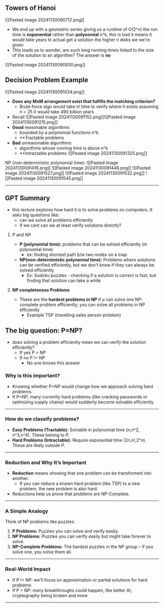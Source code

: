 ## Towers of Hanoi 
![[Pasted image 20241130090712.png]]
- We end up with a geometric series giving us a runtime of O(2^n) the run time is **exponential** rather than **polynomial** n^k, this is bad it means it would take years to actual get a solution the higher n disks we we're given
- This leads us to wonder, are such long running times linked to the size of the solution to an algorithm? The answer is **no** 

![[Pasted image 20241130090930.png]]

## Decision Problem Example
![[Pasted image 20241130091034.png]]
- **Does any MxM arrangement exist that fulfills the matching criterion?** 
	- Brute force algo would take n! time to verify where it exists assuming n = 25 it would take 490 billion years
- Recall
![[Pasted image 20241130091152.png]]![[Pasted image 20241130091215.png]]
- **Good** reasonable algorithms
	- bounded by a polynomial functions n^k 
	- **Tractable problems
- **Bad** unreasonable algorithms
	- algorithms whose running time is above n^k
	- **Intractable problems
	![[Pasted image 20241130091325.png]]

NP (non-deterministic polynomial time):
![[Pasted image 20241130091416.png]]
![[Pasted image 20241130091446.png]]
![[Pasted image 20241130091527.png]]
![[Pasted image 20241130091532.png]]
![[Pasted image 20241130091545.png]]




____

## GPT Summary
- this lecture explores how hard it is to solve problems on computers. It asks big questions like:
	- can we solve all problems efficiently 
	- if we cant can we at least verify solutions directly?

1. P and NP
	- **P (polynomial time):** problems that can be solved efficiently (in polynomial time)
		- ex: finding shortest path b/w two nodes on a map
	- **NP(non-deterministic polynomial time):** Problems where solutions can be verified efficiently, but we don't know if they can always be solved efficiently
		- Ex: Sudoku puzzles - checking if a solution is correct is fast, but finding that solution can take a while


2. **NP completeness Problems**
	- These are the **hardest problems in NP** if u can solve one NP-complete problem efficiently, you can solve all problems in NP efficiently
		- Example TSP (travelling sales person problem)

## The big question: P=NP?
- does solving a problem efficiently mean we can verify the solution efficiently?
	- If yes P = NP 
	- If no P != NP
		- No one knows this answer
### **Why is this important?**

- Knowing whether P=NP would change how we approach solving hard problems.
- If P=NP, many currently hard problems (like cracking passwords or optimizing supply chains) would suddenly become solvable efficiently.

---
### **How do we classify problems?**

- **Easy Problems (Tractable):** Solvable in polynomial time (n,n^2, n^3,n^4). These belong to P.
- **Hard Problems (Intractable):** Require exponential time (2n,n!,2^n). These are likely outside P.

---

### **Reduction and Why It’s Important**

- **Reduction** means showing that one problem can be transformed into another.
    - If you can reduce a known hard problem (like TSP) to a new problem, the new problem is also hard.
- Reductions help us prove that problems are NP-Complete.

---

### **A Simple Analogy**

Think of NP problems like puzzles:

1. **P Problems:** Puzzles you can solve and verify easily.
2. **NP Problems:** Puzzles you can verify easily but might take forever to solve.
3. **NP-Complete Problems:** The hardest puzzles in the NP group – if you solve one, you solve them all.

---

### **Real-World Impact**
- If P != NP: we'll focus on approximation or partial solutions for hard problems
- If P = NP: many breakthroughs could happen, like better AI, cryptography being broken and more

---
